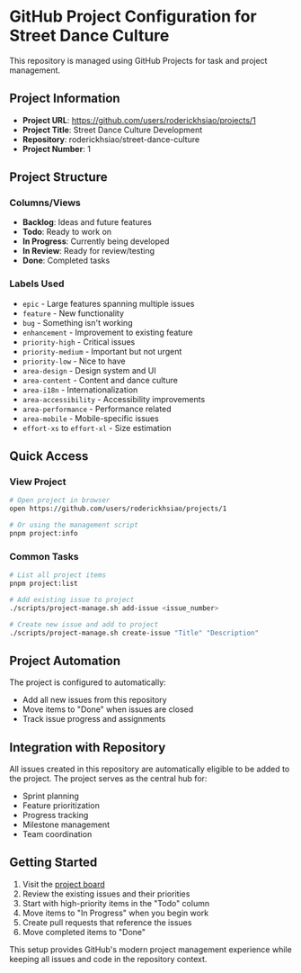 # GitHub Project Configuration for Street Dance Culture

This repository is managed using GitHub Projects for task and project management.

## Project Information

- **Project URL**: https://github.com/users/roderickhsiao/projects/1
- **Project Title**: Street Dance Culture Development
- **Repository**: roderickhsiao/street-dance-culture
- **Project Number**: 1

## Project Structure

### Columns/Views
- **Backlog**: Ideas and future features
- **Todo**: Ready to work on
- **In Progress**: Currently being developed
- **In Review**: Ready for review/testing
- **Done**: Completed tasks

### Labels Used
- `epic` - Large features spanning multiple issues
- `feature` - New functionality
- `bug` - Something isn't working
- `enhancement` - Improvement to existing feature
- `priority-high` - Critical issues
- `priority-medium` - Important but not urgent
- `priority-low` - Nice to have
- `area-design` - Design system and UI
- `area-content` - Content and dance culture
- `area-i18n` - Internationalization
- `area-accessibility` - Accessibility improvements
- `area-performance` - Performance related
- `area-mobile` - Mobile-specific issues
- `effort-xs` to `effort-xl` - Size estimation

## Quick Access

### View Project
```bash
# Open project in browser
open https://github.com/users/roderickhsiao/projects/1

# Or using the management script
pnpm project:info
```

### Common Tasks
```bash
# List all project items
pnpm project:list

# Add existing issue to project
./scripts/project-manage.sh add-issue <issue_number>

# Create new issue and add to project
./scripts/project-manage.sh create-issue "Title" "Description"
```

## Project Automation

The project is configured to automatically:
- Add all new issues from this repository
- Move items to "Done" when issues are closed
- Track issue progress and assignments

## Integration with Repository

All issues created in this repository are automatically eligible to be added to the project. The project serves as the central hub for:

- Sprint planning
- Feature prioritization
- Progress tracking
- Milestone management
- Team coordination

## Getting Started

1. Visit the [project board](https://github.com/users/roderickhsiao/projects/1)
2. Review the existing issues and their priorities
3. Start with high-priority items in the "Todo" column
4. Move items to "In Progress" when you begin work
5. Create pull requests that reference the issues
6. Move completed items to "Done"

This setup provides GitHub's modern project management experience while keeping all issues and code in the repository context.